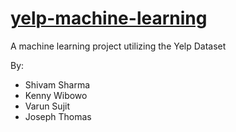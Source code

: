 # [yelp-machine-learning](http://shivam.info/yelp-machine-learning/)
A machine learning project utilizing the Yelp Dataset

By:
 * Shivam Sharma
 * Kenny Wibowo
 * Varun Sujit
 * Joseph Thomas
